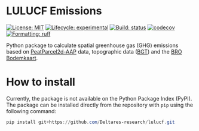 # LULUCF Emissions
[![License: MIT](https://img.shields.io/pypi/l/imod)](https://choosealicense.com/licenses/mit)
[![Lifecycle: experimental](https://lifecycle.r-lib.org/articles/figures/lifecycle-experimental.svg)](https://lifecycle.r-lib.org/articles/stages.html)
[![Build: status](https://img.shields.io/github/actions/workflow/status/deltares-research/lulucf/ci.yml)](https://github.com/Deltares-research/lulucf/actions)
[![codecov](https://codecov.io/gh/Deltares-research/lulucf/graph/badge.svg?token=HCNGLWTQ2H)](https://codecov.io/gh/Deltares-research/lulucf)
[![Formatting: ruff](https://img.shields.io/endpoint?url=https://raw.githubusercontent.com/astral-sh/ruff/main/assets/badge/v2.json)](https://github.com/charliermarsh/ruff)

Python package to calculate spatial greenhouse gas (GHG) emissions based on [PeatParcel2d-AAP](https://github.com/Deltares-research/PeatParcel2d-AAP) data, topographic data ([BGT](https://www.pdok.nl/introductie/-/article/basisregistratie-grootschalige-topografie-bgt-)) and the [BRO Bodemkaart](https://www.pdok.nl/-/de-services-voor-de-bro-datasets-bodemkaart-en-geomorfologische-kaart-zijn-vernieuwd).


# How to install
Currently, the package is not available on the Python Package Index (PyPI). The package can be installed directly from the repository with `pip` using the following command:

```powershell
pip install git+https://github.com/Deltares-research/lulucf.git
```
